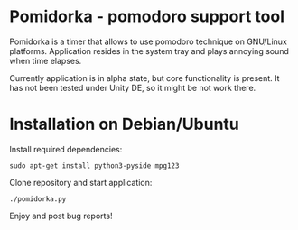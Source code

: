 # Pomidorka - pomodoro support tool

Pomidorka is a timer that allows to use pomodoro technique on GNU/Linux platforms. Application
resides in the system tray and plays annoying sound when time elapses.

Currently application is in alpha state, but core functionality is present. It has not been
tested under Unity DE, so it might be not work there.

# Installation on Debian/Ubuntu

Install required dependencies:

    sudo apt-get install python3-pyside mpg123

Clone repository and start application:

    ./pomidorka.py

Enjoy and post bug reports!
